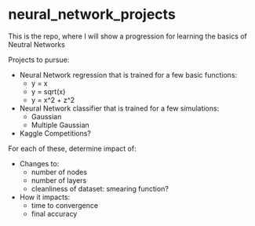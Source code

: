 # neural_network_projects
This is the repo, where I will show a progression for learning the basics of Neutral Networks

Projects to pursue:
- Neural Network regression that is trained for a few basic functions:
  - y = x
  - y = sqrt(x)
  - y = x^2 + z^2
- Neural Network classifier that is trained for a few simulations:
  - Gaussian
  - Multiple Gaussian
- Kaggle Competitions?

For each of these, determine impact of:
- Changes to:
  - number of nodes
  - number of layers
  - cleanliness of dataset: smearing function?
- How it impacts:
  - time to convergence
  - final accuracy

